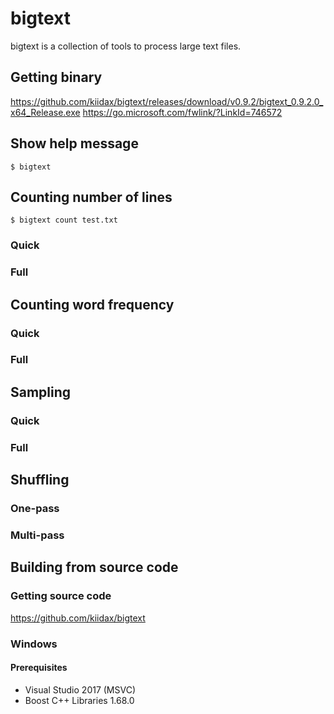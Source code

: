 # bigtext

bigtext is a collection of tools to process large text files.

## Getting binary

https://github.com/kiidax/bigtext/releases/download/v0.9.2/bigtext_0.9.2.0_x64_Release.exe
https://go.microsoft.com/fwlink/?LinkId=746572

## Show help message

```
$ bigtext
```

## Counting number of lines

```
$ bigtext count test.txt
```

### Quick

### Full

## Counting word frequency

### Quick

### Full

## Sampling

### Quick

### Full

## Shuffling

### One-pass

### Multi-pass

## Building from source code

### Getting source code

https://github.com/kiidax/bigtext

### Windows

#### Prerequisites

- Visual Studio 2017 (MSVC)
- Boost C++ Libraries 1.68.0
